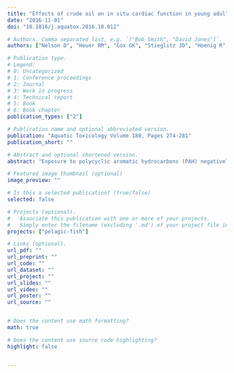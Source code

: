 ```yaml
---
title: "Effects of crude oil on in situ cardiac function in young adult mahi-mahi (Coryphaena hippurus)"
date: "2016-11-01"
doi: "10.1016/j.aquatox.2016.10.012"

# Authors. Comma separated list, e.g. `["Bob Smith", "David Jones"]`.
authors: ["Nelson D", "Heuer RM", "Cox GK", "Stieglitz JD", "Hoenig R", "Mager EM", "Benetti DD", "Grosell M", "Crossley DA"]

# Publication type.
# Legend:
# 0: Uncategorized
# 1: Conference proceedings
# 2: Journal
# 3: Work in progress
# 4: Technical report
# 5: Book
# 6: Book chapter
publication_types: ["2"]

# Publication name and optional abbreviated version.
publication: "Aquatic Toxicology Volume 180, Pages 274-281"
publication_short: ""

# Abstract and optional shortened version.
abstract: "Exposure to polycyclic aromatic hydrocarbons (PAH) negatively impacts exercise performance in fish species but the physiological modifications that result in this phenotype are poorly understood. Prior studies have shown that embryonic and juvenile mahi-mahi (Coryphaeus hippurus) exposed to PAH exhibit morphological abnormalities, altered cardiac development and reduced swimming performance. It has been suggested that cardiovascular function inhibited by PAH exposure accounts for the compromised exercise performance in fish species. In this study we used in-situ techniques to measure hemodynamic responses of young adult mahi-mahi exposed to PAH for 24h. The data indicate that stroke volume was reduced 44% in mahi-mahi exposed to 9.6±2.7μgl-1 geometric mean PAH (∑PAH) and resulted in a 39% reduction in cardiac output and a 52% reduction in stroke work. Maximal change in pressure over change in time was 28% lower in mahi-mahi exposed to this level of ∑PAH. Mean intraventricular pressures and heart rate were not significantly changed. This study suggests exposure to environmentally relevant PAH concentrations impairs aspects of cardiovascular function in mahi-mahi."

# Featured image thumbnail (optional)
image_preview: ""

# Is this a selected publication? (true/false)
selected: false

# Projects (optional).
#   Associate this publication with one or more of your projects.
#   Simply enter the filename (excluding '.md') of your project file in `content/project/`.
projects: ["pelagic-fish"]

# Links (optional).
url_pdf: ""
url_preprint: ""
url_code: ""
url_dataset: ""
url_project: ""
url_slides: ""
url_video: ""
url_poster: ""
url_source: ""


# Does the content use math formatting?
math: true

# Does the content use source code highlighting?
highlight: false


---
```



